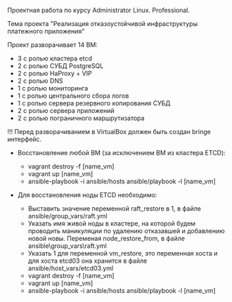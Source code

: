 Проектная работа по курсу Administrator Linux. Professional.

  Тема проекта "Реализация отказоустойчивой инфраструктуры платежного приложения"


Проект разворачивает 14 ВМ: 
  
  - 3 с ролью кластера etcd
  - 2 с ролью СУБД PostgreSQL
  - 2 с ролью HaProxy + VIP
  - 2 с ролью DNS
  - 1 с ролью мониторинга
  - 1 с ролью центрального сбора логов
  - 1 с ролью сервера резервного копирования СУБД
  - 2 с ролью сервера приложений
  - 2 с ролью пограничного маршрутизатора

!!! Перед разворачиванием в VirtualBox должен быть создан bringe интерфейс.


* Восстановление любой ВМ (за исключением ВМ из кластера ETCD):
  * vagrant destroy -f [name_vm]
  * vagrant up [name_vm]
  * ansible-playbook -i ansible/hosts ansible/playbook -l [name_vm]

* Для восстановления ноды ETCD необходимо:
  * Выставить значение переменной raft_restore в 1, в файле ansible/group_vars/raft.yml
  * Указать имя живой ноды в кластере, на которой будем проводить маникуляции по удалению отказавшей и добавлению новой новы. Переменая node_restore_from, в файле ansible\group_vars\raft.yml
  * Указать 1 для переменной vm_restore,  это переменная хоста и для хоста etcd03 она хранится в файле ansible/host_vars/etcd03.yml
  * vagrant destroy -f [name_vm]
  * vagrant up [name_vm]
  * ansible-playbook -i ansible/hosts ansible/playbook -l [name_vm]

